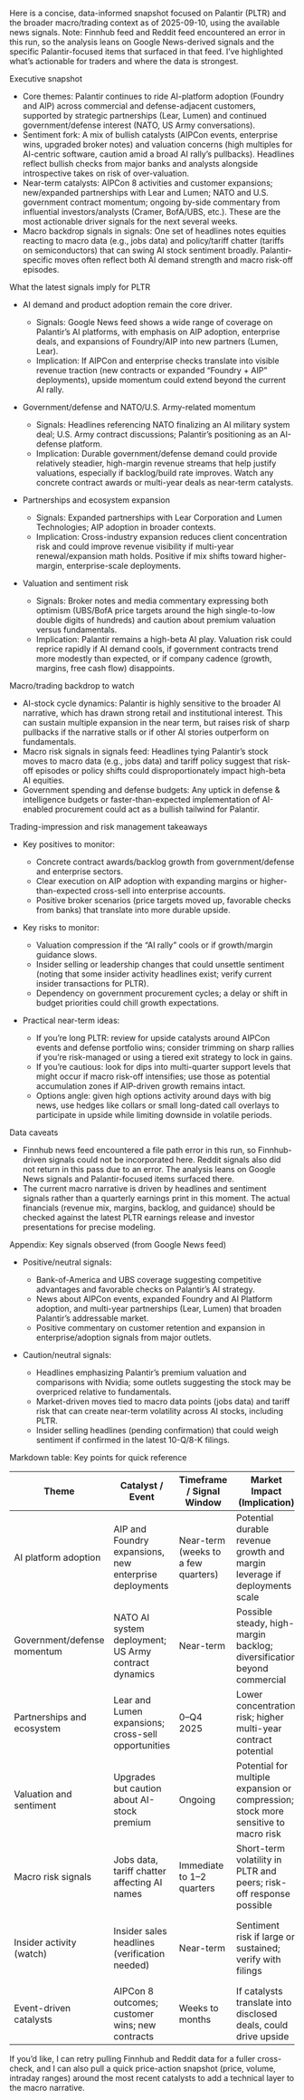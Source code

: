 Here is a concise, data-informed snapshot focused on Palantir (PLTR) and the broader macro/trading context as of 2025-09-10, using the available news signals. Note: Finnhub feed and Reddit feed encountered an error in this run, so the analysis leans on Google News-derived signals and the specific Palantir-focused items that surfaced in that feed. I’ve highlighted what’s actionable for traders and where the data is strongest.

Executive snapshot
- Core themes: Palantir continues to ride AI-platform adoption (Foundry and AIP) across commercial and defense-adjacent customers, supported by strategic partnerships (Lear, Lumen) and continued government/defense interest (NATO, US Army conversations).
- Sentiment fork: A mix of bullish catalysts (AIPCon events, enterprise wins, upgraded broker notes) and valuation concerns (high multiples for AI-centric software, caution amid a broad AI rally’s pullbacks). Headlines reflect bullish checks from major banks and analysts alongside introspective takes on risk of over-valuation.
- Near-term catalysts: AIPCon 8 activities and customer expansions; new/expanded partnerships with Lear and Lumen; NATO and U.S. government contract momentum; ongoing by-side commentary from influential investors/analysts (Cramer, BofA/UBS, etc.). These are the most actionable driver signals for the next several weeks.
- Macro backdrop signals in signals: One set of headlines notes equities reacting to macro data (e.g., jobs data) and policy/tariff chatter (tariffs on semiconductors) that can swing AI stock sentiment broadly. Palantir-specific moves often reflect both AI demand strength and macro risk-off episodes.

What the latest signals imply for PLTR
- AI demand and product adoption remain the core driver.
  - Signals: Google News feed shows a wide range of coverage on Palantir’s AI platforms, with emphasis on AIP adoption, enterprise deals, and expansions of Foundry/AIP into new partners (Lumen, Lear).
  - Implication: If AIPCon and enterprise checks translate into visible revenue traction (new contracts or expanded “Foundry + AIP” deployments), upside momentum could extend beyond the current AI rally.

- Government/defense and NATO/U.S. Army-related momentum
  - Signals: Headlines referencing NATO finalizing an AI military system deal; U.S. Army contract discussions; Palantir’s positioning as an AI-defense platform.
  - Implication: Durable government/defense demand could provide relatively steadier, high-margin revenue streams that help justify valuations, especially if backlog/build rate improves. Watch any concrete contract awards or multi-year deals as near-term catalysts.

- Partnerships and ecosystem expansion
  - Signals: Expanded partnerships with Lear Corporation and Lumen Technologies; AIP adoption in broader contexts.
  - Implication: Cross-industry expansion reduces client concentration risk and could improve revenue visibility if multi-year renewal/expansion math holds. Positive if mix shifts toward higher-margin, enterprise-scale deployments.

- Valuation and sentiment risk
  - Signals: Broker notes and media commentary expressing both optimism (UBS/BofA price targets around the high single-to-low double digits of hundreds) and caution about premium valuation versus fundamentals.
  - Implication: Palantir remains a high-beta AI play. Valuation risk could reprice rapidly if AI demand cools, if government contracts trend more modestly than expected, or if company cadence (growth, margins, free cash flow) disappoints.

Macro/trading backdrop to watch
- AI-stock cycle dynamics: Palantir is highly sensitive to the broader AI narrative, which has drawn strong retail and institutional interest. This can sustain multiple expansion in the near term, but raises risk of sharp pullbacks if the narrative stalls or if other AI stories outperform on fundamentals.
- Macro risk signals in signals feed: Headlines tying Palantir’s stock moves to macro data (e.g., jobs data) and tariff policy suggest that risk-off episodes or policy shifts could disproportionately impact high-beta AI equities.
- Government spending and defense budgets: Any uptick in defense & intelligence budgets or faster-than-expected implementation of AI-enabled procurement could act as a bullish tailwind for Palantir.

Trading-impression and risk management takeaways
- Key positives to monitor:
  - Concrete contract awards/backlog growth from government/defense and enterprise sectors.
  - Clear execution on AIP adoption with expanding margins or higher-than-expected cross-sell into enterprise accounts.
  - Positive broker scenarios (price targets moved up, favorable checks from banks) that translate into more durable upside.

- Key risks to monitor:
  - Valuation compression if the “AI rally” cools or if growth/margin guidance slows.
  - Insider selling or leadership changes that could unsettle sentiment (noting that some insider activity headlines exist; verify current insider transactions for PLTR).
  - Dependency on government procurement cycles; a delay or shift in budget priorities could chill growth expectations.

- Practical near-term ideas:
  - If you’re long PLTR: review for upside catalysts around AIPCon events and defense portfolio wins; consider trimming on sharp rallies if you’re risk-managed or using a tiered exit strategy to lock in gains.
  - If you’re cautious: look for dips into multi-quarter support levels that might occur if macro risk-off intensifies; use those as potential accumulation zones if AIP-driven growth remains intact.
  - Options angle: given high options activity around days with big news, use hedges like collars or small long-dated call overlays to participate in upside while limiting downside in volatile periods.

Data caveats
- Finnhub news feed encountered a file path error in this run, so Finnhub-driven signals could not be incorporated here. Reddit signals also did not return in this pass due to an error. The analysis leans on Google News signals and Palantir-focused items surfaced there.
- The current macro narrative is driven by headlines and sentiment signals rather than a quarterly earnings print in this moment. The actual financials (revenue mix, margins, backlog, and guidance) should be checked against the latest PLTR earnings release and investor presentations for precise modeling.

Appendix: Key signals observed (from Google News feed)
- Positive/neutral signals:
  - Bank-of-America and UBS coverage suggesting competitive advantages and favorable checks on Palantir’s AI strategy.
  - News about AIPCon events, expanded Foundry and AI Platform adoption, and multi-year partnerships (Lear, Lumen) that broaden Palantir’s addressable market.
  - Positive commentary on customer retention and expansion in enterprise/adoption signals from major outlets.

- Caution/neutral signals:
  - Headlines emphasizing Palantir’s premium valuation and comparisons with Nvidia; some outlets suggesting the stock may be overpriced relative to fundamentals.
  - Market-driven moves tied to macro data points (jobs data) and tariff risk that can create near-term volatility across AI stocks, including PLTR.
  - Insider selling headlines (pending confirmation) that could weigh sentiment if confirmed in the latest 10-Q/8-K filings.

Markdown table: Key points for quick reference

| Theme | Catalyst / Event | Timeframe / Signal Window | Market Impact (Implication) | Evidence / Notes |
|---|---|---|---|---|
| AI platform adoption | AIP and Foundry expansions, new enterprise deployments | Near-term (weeks to a few quarters) | Potential durable revenue growth and margin leverage if deployments scale | Google News signal set highlighting AIPCon, Lear/Lumen partnerships, enterprise adoption |
| Government/defense momentum | NATO AI system deployment; US Army contract dynamics | Near-term | Possible steady, high-margin backlog; diversification beyond commercial | NATO/Army contract talk headlines; Palantir positioned as defense-AI enabler |
| Partnerships and ecosystem | Lear and Lumen expansions; cross-sell opportunities | 0–Q4 2025 | Lower concentration risk; higher multi-year contract potential | Business Wire, press chatter in signals |
| Valuation and sentiment | Upgrades but caution about AI-stock premium | Ongoing | Potential for multiple expansion or compression; stock more sensitive to macro risk | UBS/BoA chatter; valuation-focused headlines in sources |
| Macro risk signals | Jobs data, tariff chatter affecting AI names | Immediate to 1–2 quarters | Short-term volatility in PLTR and peers; risk-off response possible | Macro-linked headlines (tariffs, jobs data) in Google News stream |
| Insider activity (watch) | Insider sales headlines (verification needed) | Near-term | Sentiment risk if large or sustained; verify with filings | Headlines mentioning insider moves; requires latest 8-K/10-Q review |
| Event-driven catalysts | AIPCon 8 outcomes; customer wins; new contracts | Weeks to months | If catalysts translate into disclosed deals, could drive upside | Signals around AIPCon events and customer announcements |

If you’d like, I can retry pulling Finnhub and Reddit data for a fuller cross-check, and I can also pull a quick price-action snapshot (price, volume, intraday ranges) around the most recent catalysts to add a technical layer to the macro narrative.